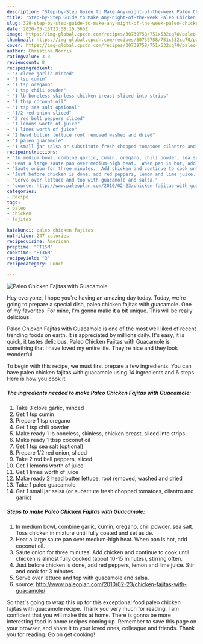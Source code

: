 ```yaml
---
description: "Step-by-Step Guide to Make Any-night-of-the-week Paleo Chicken Fajitas with Guacamole"
title: "Step-by-Step Guide to Make Any-night-of-the-week Paleo Chicken Fajitas with Guacamole"
slug: 329-step-by-step-guide-to-make-any-night-of-the-week-paleo-chicken-fajitas-with-guacamole
date: 2020-05-15T23:58:16.565Z
image: https://img-global.cpcdn.com/recipes/30739758/751x532cq70/paleo-chicken-fajitas-with-guacamole-recipe-main-photo.jpg
thumbnail: https://img-global.cpcdn.com/recipes/30739758/751x532cq70/paleo-chicken-fajitas-with-guacamole-recipe-main-photo.jpg
cover: https://img-global.cpcdn.com/recipes/30739758/751x532cq70/paleo-chicken-fajitas-with-guacamole-recipe-main-photo.jpg
author: Christina Norris
ratingvalue: 3.3
reviewcount: 8
recipeingredient:
- "3 clove garlic minced"
- "1 tsp cumin"
- "1 tsp oregano"
- "1 tsp chili powder"
- "1 lb boneless skinless chicken breast sliced into strips"
- "1 tbsp coconut oil"
- "1 tsp sea salt optional"
- "1/2 red onion sliced"
- "2 red bell peppers sliced"
- "1 lemons worth of juice"
- "1 limes worth of juice"
- "2 head butter lettuce root removed washed and dried"
- "1 paleo guacamole"
- "1 small jar salsa or substitute fresh chopped tomatoes cilantro and garlic"
recipeinstructions:
- "In medium bowl, combine garlic, cumin, oregano, chili powder, sea salt.  Toss chicken in mixture until fully coated and set aside."
- "Heat a large saute pan over medium-high heat.  When pan is hot, add coconut oil."
- "Saute onion for three minutes.  Add chicken and continue to cook until chicken is almost fully cooked (about 10-15 minutes), stirring often."
- "Just before chicken is done, add red peppers, lemon and lime juice. Stir and cook for 3 minutes."
- "Serve over lettuce and top with guacamole and salsa."
- "source: http://www.paleoplan.com/2010/02-23/chicken-fajitas-with-guacamole/"
categories:
- Recipe
tags:
- paleo
- chicken
- fajitas

katakunci: paleo chicken fajitas 
nutrition: 247 calories
recipecuisine: American
preptime: "PT15M"
cooktime: "PT36M"
recipeyield: "3"
recipecategory: Lunch

---
```



![Paleo Chicken Fajitas with Guacamole](https://img-global.cpcdn.com/recipes/30739758/751x532cq70/paleo-chicken-fajitas-with-guacamole-recipe-main-photo.jpg)

Hey everyone, I hope you're having an amazing day today. Today, we're going to prepare a special dish, paleo chicken fajitas with guacamole. One of my favorites. For mine, I'm gonna make it a bit unique. This will be really delicious.



Paleo Chicken Fajitas with Guacamole is one of the most well liked of recent trending foods on earth. It is appreciated by millions daily. It's easy, it is quick, it tastes delicious. Paleo Chicken Fajitas with Guacamole is something that I have loved my entire life. They're nice and they look wonderful.


To begin with this recipe, we must first prepare a few ingredients. You can have paleo chicken fajitas with guacamole using 14 ingredients and 6 steps. Here is how you cook it.

##### The ingredients needed to make Paleo Chicken Fajitas with Guacamole:

1. Take 3 clove garlic, minced
1. Get 1 tsp cumin
1. Prepare 1 tsp oregano
1. Get 1 tsp chili powder
1. Make ready 1 lb boneless, skinless, chicken breast, sliced into strips.
1. Make ready 1 tbsp coconut oil
1. Get 1 tsp sea salt (optional)
1. Prepare 1/2 red onion, sliced
1. Take 2 red bell peppers, sliced
1. Get 1 lemons worth of juice
1. Get 1 limes worth of juice
1. Make ready 2 head butter lettuce, root removed, washed and dried
1. Take 1 paleo guacamole
1. Get 1 small jar salsa (or substitute fresh chopped tomatoes, cilantro and garlic)




##### Steps to make Paleo Chicken Fajitas with Guacamole:

1. In medium bowl, combine garlic, cumin, oregano, chili powder, sea salt.  Toss chicken in mixture until fully coated and set aside.
1. Heat a large saute pan over medium-high heat.  When pan is hot, add coconut oil.
1. Saute onion for three minutes.  Add chicken and continue to cook until chicken is almost fully cooked (about 10-15 minutes), stirring often.
1. Just before chicken is done, add red peppers, lemon and lime juice. Stir and cook for 3 minutes.
1. Serve over lettuce and top with guacamole and salsa.
1. source: http://www.paleoplan.com/2010/02-23/chicken-fajitas-with-guacamole/




So that's going to wrap this up for this exceptional food paleo chicken fajitas with guacamole recipe. Thank you very much for reading. I am confident that you will make this at home. There is gonna be more interesting food in home recipes coming up. Remember to save this page on your browser, and share it to your loved ones, colleague and friends. Thank you for reading. Go on get cooking!
